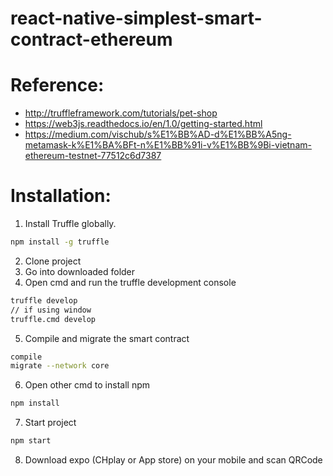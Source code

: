 # react-native-simplest-smart-contract-ethereum
# Reference:
- http://truffleframework.com/tutorials/pet-shop
- https://web3js.readthedocs.io/en/1.0/getting-started.html
- https://medium.com/vischub/s%E1%BB%AD-d%E1%BB%A5ng-metamask-k%E1%BA%BFt-n%E1%BB%91i-v%E1%BB%9Bi-vietnam-ethereum-testnet-77512c6d7387

# Installation:
  1. Install Truffle globally.
  ```sh
  npm install -g truffle
  ```
  2. Clone project
  3. Go into downloaded folder
  4. Open cmd and run the truffle development console
  ```sh
  truffle develop
  // if using window
  truffle.cmd develop
  ```
  5. Compile and migrate the smart contract
  ```sh
  compile
  migrate --network core
  ```
  6. Open other cmd to install npm
  ```sh
  npm install
  ```
  7. Start project
  ```sh
  npm start
  ```
  8. Download expo (CHplay or App store) on your mobile and scan QRCode
